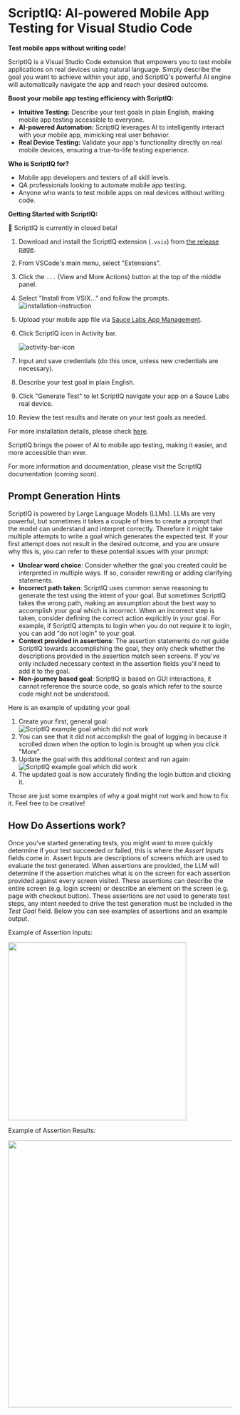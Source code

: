 # ScriptIQ: AI-powered Mobile App Testing for Visual Studio Code

**Test mobile apps without writing code!**

ScriptIQ is a Visual Studio Code extension that empowers you to test mobile applications on real devices using natural
language. Simply describe the goal you want to achieve within your app, and ScriptIQ's powerful AI engine will
automatically navigate the app and reach your desired outcome.

**Boost your mobile app testing efficiency with ScriptIQ:**

- **Intuitive Testing:** Describe your test goals in plain English, making
  mobile app testing accessible to everyone.
- **AI-powered Automation:** ScriptIQ leverages AI to intelligently interact
  with your mobile app, mimicking real user behavior.
- **Real Device Testing:** Validate your app's functionality directly on real
  mobile devices, ensuring a true-to-life testing experience.

**Who is ScriptIQ for?**

- Mobile app developers and testers of all skill levels.
- QA professionals looking to automate mobile app testing.
- Anyone who wants to test mobile apps on real devices without writing code.

**Getting Started with ScriptIQ:**

🚦 ScriptIQ is currently in closed beta!

1. Download and install the ScriptIQ extension (`.vsix`) from
   [the release page](https://github.com/saucelabs/vscode-scriptiq/releases).
2. From VSCode's main menu, select "Extensions".
3. Click the `...` (View and More Actions) button at the top of the middle
   panel.
4. Select "Install from VSIX..." and follow the prompts.
   ![installation-instruction](installation-instruction.png)
5. Upload your mobile app file via
   [Sauce Labs App Management](https://app.saucelabs.com/app-management).
6. Click ScriptIQ icon in Activity bar.

   ![activity-bar-icon](activity-bar-icon.png)

7. Input and save credentials (do this once, unless new credentials are
   necessary).
8. Describe your test goal in plain English.
9. Click "Generate Test" to let ScriptIQ navigate your app on a Sauce Labs real
   device.
10. Review the test results and iterate on your test goals as needed.

For more installation details, please check
[here](https://code.visualstudio.com/docs/editor/extension-marketplace#_install-from-a-vsix).

ScriptIQ brings the power of AI to mobile app testing, making it easier, and
more accessible than ever.

For more information and documentation, please visit the ScriptIQ documentation
(coming soon).

## Prompt Generation Hints

ScriptIQ is powered by Large Language Models (LLMs). LLMs are very powerful,
but sometimes it takes a couple of tries to create a prompt that the model can
understand and interpret correctly. Therefore it might take multiple attempts
to write a goal which generates the expected test. If your first attempt does
not result in the desired outcome, and you are unsure why this is, you can refer
to these potential issues with your prompt:

- **Unclear word choice**: Consider whether the goal you created could be
  interpreted in multiple ways. If so, consider rewriting or adding clarifying
  statements.
- **Incorrect path taken**: ScriptIQ uses common sense reasoning to generate the
  test using the intent of your goal. But sometimes ScriptIQ takes the wrong path,
  making an assumption about the best way to accomplish your goal which is
  incorrect. When an incorrect step is taken, consider defining the correct action
  explicitly in your goal. For example, if ScriptIQ attempts to login when you do
  not require it to login, you can add "do not login" to your goal.
- **Context provided in assertions**: The assertion statements do not guide
  ScriptIQ towards accomplishing the goal, they only check whether the
  descriptions provided in the assertion match seen screens. If you've only
  included necessary context in the assertion fields you'll need to add it to the
  goal.
- **Non-journey based goal**: ScriptIQ is based on GUI interactions, it cannot
  reference the source code, so goals which refer to the source code might not be
  understood.

Here is an example of updating your goal:

1. Create your first, general goal:
   ![ScriptIQ example goal which did not work](media/imgs/example_scriptiq_incorrect.png)
2. You can see that it did not accomplish the goal of logging in because it
   scrolled down when the option to login is brought up when you click "More".
3. Update the goal with this additional context and run again:
   ![ScriptIQ example goal which did work](media/imgs/example_scriptiq_correct.png)
4. The updated goal is now accurately finding the login button and clicking it.

Those are just some examples of why a goal might not work and how to fix it.
Feel free to be creative!

## How Do Assertions work?

Once you've started generating tests, you might want to more quickly determine
if your test succeeded or failed, this is where the _Assert Inputs_ fields come
in. Assert Inputs are descriptions of screens which are used to evaluate the
test generated. When assertions are provided, the LLM will determine if the
assertion matches what is on the screen for each assertion provided against
every screen visited. These assertions can describe the entire screen (e.g.
login screen) or describe an element on the screen (e.g. page with checkout
button). These assertions are _not_ used to generate test steps, any intent
needed to drive the test generation must be included in the _Test Goal_ field.
Below you can see examples of assertions and an example output.

Example of Assertion Inputs:

<img src="media/imgs/assertion_input.png" width="400">

Example of Assertion Results:

<img src="media/imgs/assertion_output.png" width="600">
